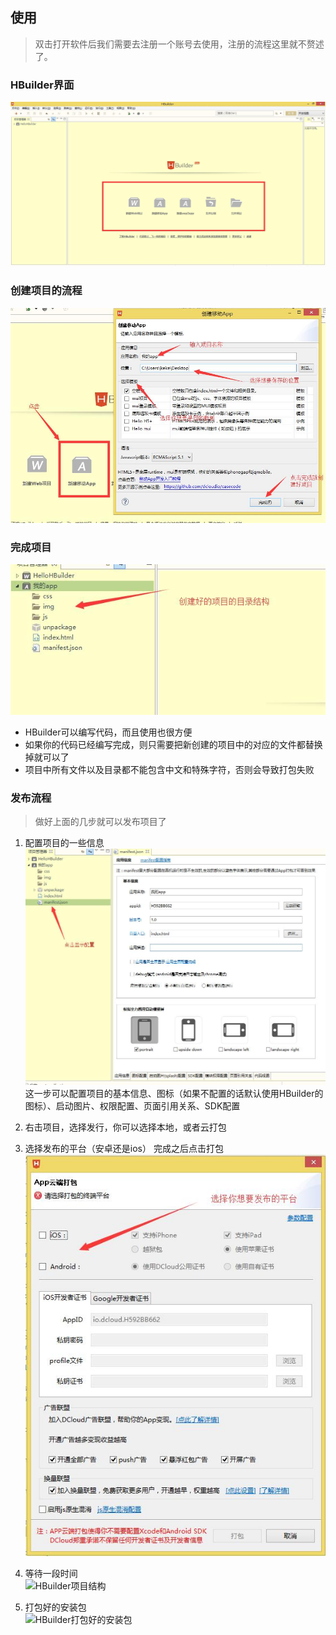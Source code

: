 ## 使用
>双击打开软件后我们需要去注册一个账号去使用，注册的流程这里就不赘述了。  

### HBuilder界面    
![HBuilder界面](amWiki/images/HBuilder界面.jpg)

### 创建项目的流程
![HBuilder创建项目流程](amWiki/images/HBuilder创建.jpg)

### 完成项目
![HBuilder项目结构](amWiki/images/HBuilder目录.jpg)
* HBuilder可以编写代码，而且使用也很方便
* 如果你的代码已经编写完成，则只需要把新创建的项目中的对应的文件都替换掉就可以了
* 项目中所有文件以及目录都不能包含中文和特殊字符，否则会导致打包失败

### 发布流程
>做好上面的几步就可以发布项目了

1. 配置项目的一些信息<br/>
![HBuilder项目结构](amWiki/images/HBuilder打包1.jpg)<br/>
这一步可以配置项目的基本信息、图标（如果不配置的话默认使用HBuilder的图标）、启动图片、权限配置、页面引用关系、SDK配置

2. 右击项目，选择发行，你可以选择本地，或者云打包

3. 选择发布的平台（安卓还是ios） 完成之后点击打包 <br/>
![HBuilder选择平台](amWiki/images/HBuilder平台.jpg)

4. 等待一段时间 <br/>
![HBuilder项目结构](amWiki/images/HBuilder等.jpg)

5. 打包好的安装包 <br/>
![HBuilder打包好的安装包](amWiki/images/HBuilder完.jpg)
